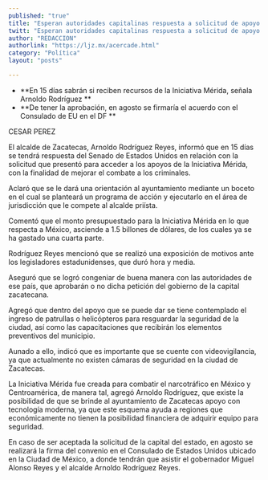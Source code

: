 ```yaml
---
published: "true"
title: "Esperan autoridades capitalinas respuesta a solicitud de apoyo a Estados Unidos"
twitt: "Esperan autoridades capitalinas respuesta a solicitud de apoyo a Estados Unidos"
author: "REDACCION"
authorlink: "https://ljz.mx/acercade.html"
category: "Política"
layout: "posts"

---
```


*   **En 15 días sabrán si reciben recursos de la Iniciativa Mérida, señala Arnoldo Rodríguez **
*   **De tener la aprobación, en agosto se firmaría el acuerdo con el Consulado de EU en el DF **


  CESAR PEREZ



  El alcalde de Zacatecas, Arnoldo Rodríguez Reyes, informó que en 15 días se tendrá respuesta del Senado de Estados Unidos en relación con la solicitud que presentó para acceder a los apoyos de la Iniciativa Mérida, con la finalidad de mejorar el combate a los criminales.



  Aclaró que se le dará una orientación al ayuntamiento mediante un boceto en el cual se planteará un programa de acción y ejecutarlo en el área de jurisdicción que le compete al alcalde priísta.



  Comentó que el monto presupuestado para la Iniciativa Mérida en lo que respecta a México, asciende a 1.5 billones de dólares, de los cuales ya se ha gastado una cuarta parte.



  Rodríguez Reyes mencionó que se realizó una exposición de motivos ante los legisladores estadunidenses, que duró hora y media.



  Aseguró que se logró congeniar de buena manera con las autoridades de ese país, que aprobarán o no dicha petición del gobierno de la capital zacatecana.



  Agregó que dentro del apoyo que se puede dar se tiene contemplado el ingreso de patrullas o helicópteros para resguardar la seguridad de la ciudad, así como las capacitaciones que recibirán los elementos preventivos del municipio.



  Aunado a ello, indicó que es importante que se cuente con videovigilancia, ya que actualmente no existen cámaras de seguridad en la ciudad de Zacatecas.



  La Iniciativa Mérida fue creada para combatir el narcotráfico en México y Centroamérica, de manera tal, agregó Arnoldo Rodríguez, que existe la posibilidad de que se brinde al ayuntamiento de Zacatecas apoyo con tecnología moderna, ya que este esquema ayuda a regiones que económicamente no tienen la posibilidad financiera de adquirir equipo para seguridad.



  En caso de ser aceptada la solicitud de la capital del estado, en agosto se realizará la firma del convenio en el Consulado de Estados Unidos ubicado en la Ciudad de México, a donde tendrán que asistir el gobernador Miguel Alonso Reyes y el alcalde Arnoldo Rodríguez Reyes.

